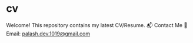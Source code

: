 # cv
Welcome! This repository contains my latest CV/Resume.
📬 Contact Me
📧 Email: palash.dev.1019@gmail.com

